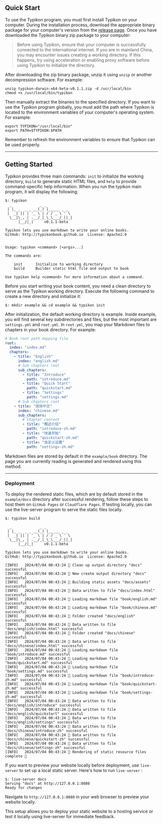 ## Quick Start

To use the Typikon program, you must first install Typikon on your computer. During the installation process, download the appropriate binary package for your computer's version from the [release page](). Once you have downloaded the Typikon binary zip package to your computer:

> Before using Typikon, ensure that your computer is successfully connected to the international internet. If you are in mainland China, you may encounter issues creating a working directory. If this happens, try using acceleration or enabling proxy software before using Typikon to initialize the directory.

After downloading the zip binary package, unzip it using `unzip` or another decompression software. For example:

```shell
unzip typikon-darwin-x64-beta-v0.1.1.zip -d /usr/local/bin
chmod +x /usr/local/bin/typikon
```

Then manually extract the binaries to the specified directory. If you want to use the Typikon program globally, you must add the path where Typikon is located to the environment variables of your computer's operating system. For example:

```shell
export TYPIKON="/usr/local/bin"
export PATH=$TYPIKON:$PATH
```

Remember to refresh the environment variables to ensure that Typikon can be used properly.

---

## Getting Started

Typikon provides three main commands: `init` to initialize the working directory, `build` to generate static HTML files, and `help` to provide command-specific help information. When you run the typikon main program, it will display the following:

```shell
$: typikon
  _             _ _
 | |_ _  _ _ __(_) |_____ _ _
 |  _| || | '_ \ | / / _ \ ' \
  \__|\_, | .__/_|_\_\___/_||_|
      |__/|_|     v0.1.1-beta

Typikon lets you use markdown to write your online books.
GitHub: http://typikonbook.github.io  License: Apache2.0


Usage: typikon <command> [<args>...]

The commands are:

    init      Initialize to working directory
    build     Builder static html file and output to book

Use typikon help <command> for more information about a command.
```

Before you start writing your book content, you need a clean directory to serve as the Typikon working directory. Execute the following command to create a new directory and initialize it:


```shell
$: mkdir example && cd example && typikon init
```

After initialization, the default working directory is example. Inside example, you will find several key subdirectories and files, but the most important are `settings.yml` and `root.yml`. In `root.yml`, you map your Markdown files to chapters in your book directory. For example:


```yaml
# Book root path mapping file
root:
  index: "index.md"
  chapters:
    - title: "English"
      index: "english.md"
      # Sub chapters root
      sub_chapters:
        - title: "Introduce"
          path: "introduce.md"
        - title: "Quick Start"
          path: "quickstart.md"
        - title: "Settings"
          path: "settings.md"
      # Sub chapters root
    - title: "简体中文"
      index: "chinese.md"
      sub_chapters:
        # Chapter content
        - title: "概述介绍"
          path: "introduce-zh.md"
        - title: "快速开始"
          path: "quickstart-zh.md"
        - title: "自定义设置"
          path: "settings-zh.md"

```

Markdown files are stored by default in the `example/book` directory. The page you are currently reading is generated and rendered using this method.

---

### Deployment

To deploy the rendered static files, which are by default stored in the `example/docs` directory after successful rendering, follow these steps to host them on `GitHub Pages` or `Cloudflare Pages`. If testing locally, you can use the live-server program to serve the static files locally.

```shell
$: typikon build

  _             _ _
 | |_ _  _ _ __(_) |_____ _ _
 |  _| || | '_ \ | / / _ \ ' \
  \__|\_, | .__/_|_\_\___/_||_|
      |__/|_|     v0.1.1-beta

Typikon lets you use markdown to write your online books.
GitHub: http://typikonbook.github.io  License: Apache2.0

[INFO]   2024/07/04 00:43:24 💬 Clean up output directory "docs" successful
[INFO]   2024/07/04 00:43:24 💬 New create output directory "docs" successful
[INFO]   2024/07/04 00:43:24 💬 Building static assets "docs/assets" successful
[INFO]   2024/07/04 00:43:24 💬 Data written to file "docs/index.html" successful
[INFO]   2024/07/04 00:43:24 💬 Loading markdown file "book/english.md" successful
[INFO]   2024/07/04 00:43:24 💬 Loading markdown file "book/chinese.md" successful
[INFO]   2024/07/04 00:43:24 💬 Folder created "docs/english" successful
[INFO]   2024/07/04 00:43:24 💬 Data written to file "docs/english/index.html" successful
[INFO]   2024/07/04 00:43:24 💬 Folder created "docs/chinese" successful
[INFO]   2024/07/04 00:43:24 💬 Data written to file "docs/chinese/index.html" successful
[INFO]   2024/07/04 00:43:24 💬 Loading markdown file "book/introduce.md" successful
[INFO]   2024/07/04 00:43:24 💬 Loading markdown file "book/quickstart.md" successful
[INFO]   2024/07/04 00:43:24 💬 Loading markdown file "book/settings.md" successful
[INFO]   2024/07/04 00:43:24 💬 Loading markdown file "book/introduce-zh.md" successful
[INFO]   2024/07/04 00:43:24 💬 Loading markdown file "book/quickstart-zh.md" successful
[INFO]   2024/07/04 00:43:24 💬 Loading markdown file "book/settings-zh.md" successful
[INFO]   2024/07/04 00:43:24 💬 Data written to file "docs/english/introduce" successful
[INFO]   2024/07/04 00:43:24 💬 Data written to file "docs/english/quickstart" successful
[INFO]   2024/07/04 00:43:24 💬 Data written to file "docs/english/settings" successful
[INFO]   2024/07/04 00:43:24 💬 Data written to file "docs/chinese/introduce-zh" successful
[INFO]   2024/07/04 00:43:24 💬 Data written to file "docs/chinese/quickstart-zh" successful
[INFO]   2024/07/04 00:43:24 💬 Data written to file "docs/chinese/settings-zh" successful
[INFO]   2024/07/04 00:43:24 💬 Rendering of static resource files complete 🎉
```


If you want to preview your website locally before deployment, use `live-server` to set up a local static server. Here's how to run `live-server` :


```shell
$: live-server docs
Serving "docs" at http://127.0.0.1:8080
Ready for changes
```
 
Navigate to `http://127.0.0.1:8080` in your web browser to preview your website locally.

This setup allows you to deploy your static website to a hosting service or test it locally using live-server for immediate feedback.






